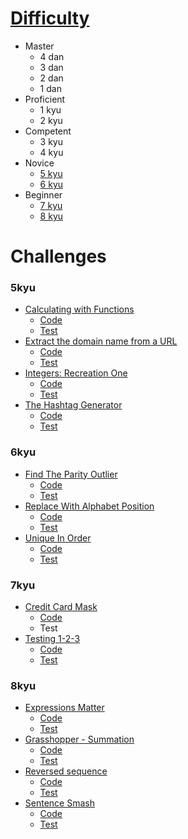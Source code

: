 # [Difficulty](https://www.codewars.com/docs)
- Master
    - 4 dan
    - 3 dan
    - 2 dan
    - 1 dan
- Proficient
    - 1 kyu
    - 2 kyu
- Competent
    - 3 kyu
    - 4 kyu
- Novice
    - [5 kyu](#5kyu)
    - [6 kyu](#6kyu)
- Beginner
    - [7 kyu](#7kyu)
    - [8 kyu](#8kyu)

# Challenges

### 5kyu
- [Calculating with Functions](https://www.codewars.com/kata/525f3eda17c7cd9f9e000b39)
    - [Code](calculating_with_functions.py)
    - [Test](calculating_with_functions_test.py)
- [Extract the domain name from a URL](https://www.codewars.com/kata/514a024011ea4fb54200004b)
    - [Code](extract_the_domain_name_from_a_url.py)
    - [Test](extract_the_domain_name_from_a_url_test.py)
- [Integers: Recreation One](https://www.codewars.com/kata/55aa075506463dac6600010d)
    - [Code](integers_recreation_one.py)
    - [Test](integers_recreation_one_test.py)
- [The Hashtag Generator](https://www.codewars.com/kata/52449b062fb80683ec000024)
    - [Code](the_hashtag_generator.py)
    - [Test](the_hashtag_generator_test.py)

### 6kyu
- [Find The Parity Outlier](https://www.codewars.com/kata/5526fc09a1bbd946250002dc)
    - [Code](find_the_parity_outlier.py)
    - [Test](find_the_parity_outlier_test.py)
- [Replace With Alphabet Position](https://www.codewars.com/kata/546f922b54af40e1e90001da)
    - [Code](replace_with_alphabet_position.py)
    - [Test](replace_with_alphabet_position_test.py)
- [Unique In Order](https://www.codewars.com/kata/54e6533c92449cc251001667)
    - [Code](unique_in_order.py)
    - [Test](unique_in_order_test.py)

### 7kyu
- [Credit Card Mask](https://www.codewars.com/kata/credit-card-mask)
    - [Code](credit-card-mask.py)
    - Test
- [Testing 1-2-3](https://www.codewars.com/kata/54bf85e3d5b56c7a05000cf9)
    - [Code](testing_123.py)
    - [Test](testing_123_test.py)

### 8kyu
- [Expressions Matter](https://www.codewars.com/kata/5ae62fcf252e66d44d00008e)
    - [Code](expressions_matter.py)
    - [Test](expressions_matter_test.py)
- [Grasshopper - Summation](https://www.codewars.com/kata/55d24f55d7dd296eb9000030)
    - [Code](grasshopper_summation.py)
    - [Test](grasshopper_summation_test.py)
- [Reversed sequence](https://www.codewars.com/kata/5a00e05cc374cb34d100000d)
    - [Code](reverse_sequence.py)
    - [Test](reverse_sequence_test.py)
- [Sentence Smash](https://www.codewars.com/kata/53dc23c68a0c93699800041d)
    - [Code](sentence_smash.py)
    - [Test](sentence_smash_test.py)